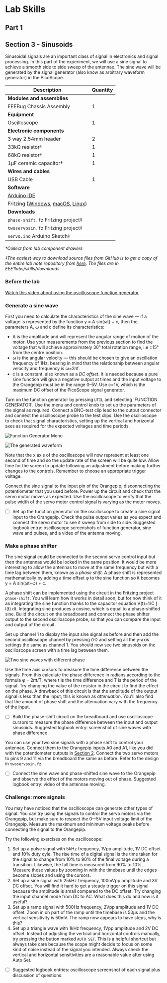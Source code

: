 # Lab Skills
## Part 1
## Section 3 - Sinusoids

Sinusoidal signals are an important class of signal in electronics and signal processing.
In this part of the experiment, we will use a sine signal to achieve a smooth side to side sweep of the antennae.
The sine wave will be generated by the signal generator (also know as arbitrary waveform generator) in the PicoScope.

| Description | Quantity | 
| -------- | ----------- |
| **Modules and assemblies** |
| EEEBug Chassis Assembly | 1 |
| **Equipment** |
| Oscilloscope | 1 |
| **Electronic components** |
| 3 way 2.54mm header | 2 |
| 33kΩ resistor† | 1 |
| 68kΩ resistor† | 1 |
| 1μF ceramic capacitor† | 1 |
| **Wires and cables** |
| USB Cable | 1 |
| **Software** |
| [Arduino IDE](https://www.arduino.cc/en/software) |
| Fritzing ([Windows](https://imperiallondon-my.sharepoint.com/:u:/g/personal/estott_ic_ac_uk/EYMSuKU6nKdAtQDBqZ-yAmMBb-T4JyRNwS-hO_WeYL_piw?e=5aDJaS), [macOS](https://imperiallondon-my.sharepoint.com/:u:/g/personal/estott_ic_ac_uk/EWyf1x87xQ9Hp-aI3YnMoEkBMoU5QXcG53RMPQRNkjm4cw?e=ZKbIkh), [Linux](https://imperiallondon-my.sharepoint.com/:u:/g/personal/estott_ic_ac_uk/EacyJjYan05PuMJQt34p5RQBWNtDkKRTS75Gl9E8ZVk-rw?e=Bm9uFJ))|
| **Downloads** |
| `phase-shift.fz` Fritzing project‡ |
| `twoservosin.fz` Fritzing project‡ |
| `servo.ino` Arduino Sketch‡ |

*†Collect from lab component drawers*

*‡The easiest way to download source files from GitHub is to get a copy of the entire lab note repository from [here](https://github.com/edstott/EEE1labs/archive/refs/heads/main.zip). The files are in EEE1labs/skills/downloads.*

### Before the lab
[Watch this video about using the oscilloscope function generator](https://imperial.cloud.panopto.eu/Panopto/Pages/Viewer.aspx?id=17f83d22-ac33-4d37-8c64-aada00d16a17)
	
### Generate a sine wave
	
First you need to calculate the characteristics of the sine wave — if a voltage is represented by the function y = A sin(ωt) + c, then the parameters A, ω and c define its characteristics:
* A is the amplitude and will represent the angular range of motion of the motor. Use your measurements from the previous section to find the voltage that will achieve approximately 30° total rotation range, i.e ±15° from the centre position.
* ω is the angular velocity — this should be chosen to give an oscillation frequency of 1Hz, bearing in mind that the relationship between angular velocity and frequency is ω=2𝜋f.
* c is a constant, also known as a *DC offset*. It is needed because a pure sine function will give a negative output at times and the input voltage to the Orangepip must be in the range 0–5V. Use c=1V, which is the maximum DC offset of the PicoScope signal generator.
	
Turn on the function generator by pressing `UTIL` and selecting 'FUNCTION GENERATOR'. Use the menu and control knob to set up the parameters of the signal as required. Connect a BNC–test clip lead to the output connector and connect the oscilloscope probe to the test clips. Use the oscilloscope to check that signal characteristics, setting up the vertical and horizontal axes as required for the expected voltages and time periods.
		
![Function Generator Menu](graphics/scope-functiongen.PNG)

![The generated waveform](graphics/scope-sine.PNG)
		
Note that the x axis of the oscilloscope will now represent at least one second of time and so the update rate of the screen will be quite low. Allow time for the screen to update following an adjustment before making further changes to the controls. Remember to choose an appropriate trigger voltage.
		
Connect the sine signal to the input pin of the Orangepip, disconnecting the potentiometer that you used before. Power up the circuit and check that the servo motor moves as expected. Use the oscilloscope to verify that the pulse width of the servo motor control signal is varying as the motor moves.
	
- [ ] Set up the function generator on the oscilloscope to create a sine signal input to the Orangepip. Check the pulse output varies as you expect and connect the servo motor to see it sweep from side to side. Suggested logbook entry: oscilloscope screenshots of function generator, sine wave and pulses, and a video of the antenna moving.

### Make a phase shifter
	
The sine signal could be connected to the second servo control input but then the antennas would be locked in the same position. It would be more interesting to allow the antennas to move at the same frequency but with a time lag between them, known as a *phase shift*. A phase shift is represented mathematically by adding a time offset φ to the sine function so it becomes y = A sin(ωt+φ) + c.
	    
A phase shift can be implemented using the circuit in the Fritzing project `phase-shift`.
You will learn how it works in detail soon, but for now think of it as integrating the sine function thanks to the capacitor equation V(t)=1/C ∫ I(t) dt.
Integrating sine produces a cosine, which is equal to a phase-shifted sine.
Build the circuit on the breadboard and connect the phase shifter output to the second oscilloscope probe, so that you can compare the input and output of the circuit.
		
Set up channel 1 to display the input sine signal as before and then add the second oscilloscope channel by pressing `CH2` and setting all the y-axis settings the same as channel 1. You should now see two sinusoids on the oscilloscope screen with a time lag between them.
		
![Two sine waves with different phase](graphics/graphics/scope-phase.PNG)
		
Use the time axis cursors to measure the time difference between the signals.
From this calculate the phase difference in radians according to the formula φ = 2𝜋t/T, where t is the time difference and T is the period of the signal.
Try changing the value of the resistor in the circuit to find the effect on the phase.
A drawback of this circuit is that the amplitude of the output signal is less than the input; this is known as *attenuation*.
You'll also find that the amount of phase shift and the attenuation vary with the frequency of the input.

- [ ] Build the phase-shift circuit on the breadboard and use oscilloscope cursors to measure the phase difference between the input and output sinusoids. Suggested logbook entry: screenshot of sine waves with phase difference

You can use your two sine signals with a phase shift to control your antennae.
Connect them to the Orangepip inputs A0 and A1, like you did with the potentiometer outputs in [Section 2](https://github.com/edstott/EEE1labs/blob/main/skills/section2.md#challenge-two-servo-motors).
Connect the two servo motors to pins 9 and 11 via the breadboard the same as before.
Refer to the design in `twoservosin.fz`.
		
- [ ] Connect the sine wave and phase-shifted sine wave to the Orangepip and observe the effect of the motors moving out of phase. Suggested logbook entry: video of the antennae moving.
	
### Challenge: more signals
You may have noticed that the oscilloscope can generate other types of signal.
You can try using the signals to control the servo motors via the Orangepip, but make sure to respect the 0--5V input voltage limit of the Orangepip.
Measure the maximum and minimum voltage peaks before connecting the signal to the Orangepip.
			
Try the following exercises on the oscilloscope:
1. Set up a pulse signal with 5kHz frequency, 1Vpp amplitude, 1V DC offset and 10% duty cyle. The rise time of a digital signal is the time taken for the signal to change from 10% to 90% of the final voltage during a transition. Likewise, the fall time is measured from 90% to 10%. Measure these values by zooming in with the timebase until the edges become slopes and using the cursors.
2. Set up a sine signal with 25kHz frequency, 100mVpp amplitude and 3V DC offset. You will find it hard to get a steady trigger on this signal because the amplitude is small compared to the DC offset. Try changing the input channel mode from DC to AC. What does this do and how is it useful?
3. Set up a ramp signal with 500Hz frequency, 2Vpp amplitude and 1V DC offset. Zoom in on part of the ramp until the timebase is 50μs and the vertical sensitivity is 50mV. The ramp now appears to have steps, why is this?
4. Set up a triangle wave with 1kHz frequency, 1Vpp amplitude and 2V DC offset. Instead of adjusting the vertical and horizontal controls manually, try pressing the button marked `AUTO SET`. This is a helpful shortcut but always take care because the scope might decide to focus on some kind of noise instead of the signal you intended. Always check the vertical and horizontal sensitivities are a reasonable value after using Auto Set.

- [ ] Suggested logbook entries: oscilloscope screenshot of each signal plus discussion of questions. 
